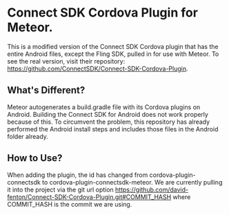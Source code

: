 # Connect SDK Cordova Plugin for Meteor.

This is a modified version of the Connect SDK Cordova plugin that has the entire Android files, except the Fling SDK, pulled in for use with Meteor. To see the real version, visit their repository: https://github.com/ConnectSDK/Connect-SDK-Cordova-Plugin.

## What's Different?

Meteor autogenerates a build.gradle file with its Cordova plugins on Android. Building the Connect SDK for Android does not work properly because of this. To circumvent the problem, this repository has already performed the Android install steps and includes those files in the Android folder already.

## How to Use?

When adding the plugin, the id has changed from cordova-plugin-connectsdk to cordova-plugin-connectsdk-meteor. We are currently pulling it into the project via the git url option https://github.com/david-fenton/Connect-SDK-Cordova-Plugin.git#COMMIT_HASH where COMMIT_HASH is the commit we are using.
